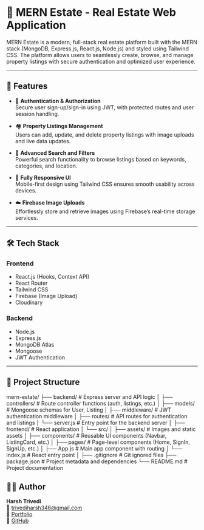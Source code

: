 # 🏡 MERN Estate - Real Estate Web Application

MERN Estate is a modern, full-stack real estate platform built with the MERN stack (MongoDB, Express.js, React.js, Node.js) and styled using Tailwind CSS. The platform allows users to seamlessly create, browse, and manage property listings with secure authentication and optimized user experience.

---

## 🚀 Features

- 🔐 **Authentication & Authorization**  
  Secure user sign-up/sign-in using JWT, with protected routes and user session handling.

- 🏘️ **Property Listings Management**  
  Users can add, update, and delete property listings with image uploads and live data updates.

- 🔎 **Advanced Search and Filters**  
  Powerful search functionality to browse listings based on keywords, categories, and location.

- 📱 **Fully Responsive UI**  
  Mobile-first design using Tailwind CSS ensures smooth usability across devices.

- ☁️ **Firebase Image Uploads**  
  Effortlessly store and retrieve images using Firebase’s real-time storage services.

---

## 🛠️ Tech Stack

### Frontend
- React.js (Hooks, Context API)
- React Router
- Tailwind CSS
- Firebase (Image Upload)
- Cloudinary

### Backend
- Node.js
- Express.js
- MongoDB Atlas
- Mongoose
- JWT Authentication

---

## 📁 Project Structure
mern-estate/
├── backend/                     # Express server and API logic
│   ├── controllers/             # Route controller functions (auth, listings, etc.)
│   ├── models/                  # Mongoose schemas for User, Listing
│   ├── middleware/              # JWT authentication middleware
│   ├── routes/                  # API routes for authentication and listings
│   └── server.js                # Entry point for the backend server
│
├── frontend/                    # React application
│   └── src/
│       ├── assets/              # Images and static assets
│       ├── components/          # Reusable UI components (Navbar, ListingCard, etc.)
│       ├── pages/               # Page-level components (Home, SignIn, SignUp, etc.)
│       ├── App.js               # Main app component with routing
│       └── index.js             # React entry point
│
├── .gitignore                   # Git ignored files
├── package.json                 # Project metadata and dependencies
└── README.md                    # Project documentation




## 👨‍💻 Author

**Harsh Trivedi**  
📧 [trivediharsh346@gmail.com](mailto:trivediharsh346@gmail.com)  
🔗 [Portfolio](https://harsh-trivedi78.github.io/Portfolio)  
🐙 [GitHub](https://github.com/Harsh-Trivedi78)


